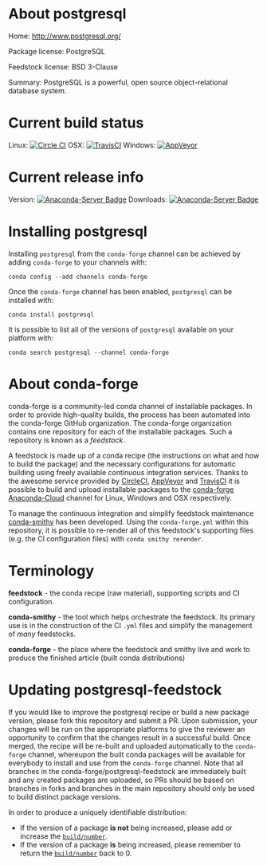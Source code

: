 About postgresql
================

Home: http://www.postgresql.org/

Package license: PostgreSQL

Feedstock license: BSD 3-Clause

Summary: PostgreSQL is a powerful, open source object-relational database system.



Current build status
====================

Linux: [![Circle CI](https://circleci.com/gh/conda-forge/postgresql-feedstock.svg?style=shield)](https://circleci.com/gh/conda-forge/postgresql-feedstock)
OSX: [![TravisCI](https://travis-ci.org/conda-forge/postgresql-feedstock.svg?branch=master)](https://travis-ci.org/conda-forge/postgresql-feedstock)
Windows: [![AppVeyor](https://ci.appveyor.com/api/projects/status/github/conda-forge/postgresql-feedstock?svg=True)](https://ci.appveyor.com/project/conda-forge/postgresql-feedstock/branch/master)

Current release info
====================
Version: [![Anaconda-Server Badge](https://anaconda.org/conda-forge/postgresql/badges/version.svg)](https://anaconda.org/conda-forge/postgresql)
Downloads: [![Anaconda-Server Badge](https://anaconda.org/conda-forge/postgresql/badges/downloads.svg)](https://anaconda.org/conda-forge/postgresql)

Installing postgresql
=====================

Installing `postgresql` from the `conda-forge` channel can be achieved by adding `conda-forge` to your channels with:

```
conda config --add channels conda-forge
```

Once the `conda-forge` channel has been enabled, `postgresql` can be installed with:

```
conda install postgresql
```

It is possible to list all of the versions of `postgresql` available on your platform with:

```
conda search postgresql --channel conda-forge
```


About conda-forge
=================

conda-forge is a community-led conda channel of installable packages.
In order to provide high-quality builds, the process has been automated into the
conda-forge GitHub organization. The conda-forge organization contains one repository
for each of the installable packages. Such a repository is known as a *feedstock*.

A feedstock is made up of a conda recipe (the instructions on what and how to build
the package) and the necessary configurations for automatic building using freely
available continuous integration services. Thanks to the awesome service provided by
[CircleCI](https://circleci.com/), [AppVeyor](http://www.appveyor.com/)
and [TravisCI](https://travis-ci.org/) it is possible to build and upload installable
packages to the [conda-forge](https://anaconda.org/conda-forge)
[Anaconda-Cloud](http://docs.anaconda.org/) channel for Linux, Windows and OSX respectively.

To manage the continuous integration and simplify feedstock maintenance
[conda-smithy](http://github.com/conda-forge/conda-smithy) has been developed.
Using the ``conda-forge.yml`` within this repository, it is possible to re-render all of
this feedstock's supporting files (e.g. the CI configuration files) with ``conda smithy rerender``.


Terminology
===========

**feedstock** - the conda recipe (raw material), supporting scripts and CI configuration.

**conda-smithy** - the tool which helps orchestrate the feedstock.
                   Its primary use is in the construction of the CI ``.yml`` files
                   and simplify the management of *many* feedstocks.

**conda-forge** - the place where the feedstock and smithy live and work to
                  produce the finished article (built conda distributions)


Updating postgresql-feedstock
=============================

If you would like to improve the postgresql recipe or build a new
package version, please fork this repository and submit a PR. Upon submission,
your changes will be run on the appropriate platforms to give the reviewer an
opportunity to confirm that the changes result in a successful build. Once
merged, the recipe will be re-built and uploaded automatically to the
`conda-forge` channel, whereupon the built conda packages will be available for
everybody to install and use from the `conda-forge` channel.
Note that all branches in the conda-forge/postgresql-feedstock are
immediately built and any created packages are uploaded, so PRs should be based
on branches in forks and branches in the main repository should only be used to
build distinct package versions.

In order to produce a uniquely identifiable distribution:
 * If the version of a package **is not** being increased, please add or increase
   the [``build/number``](http://conda.pydata.org/docs/building/meta-yaml.html#build-number-and-string).
 * If the version of a package **is** being increased, please remember to return
   the [``build/number``](http://conda.pydata.org/docs/building/meta-yaml.html#build-number-and-string)
   back to 0.
